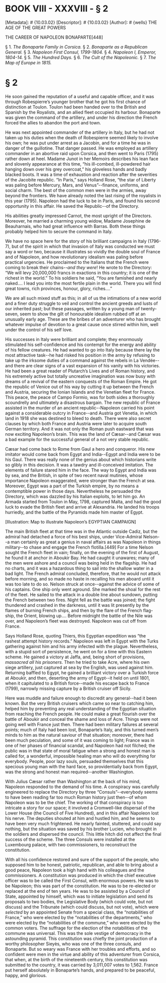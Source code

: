 # BOOK VIII - XXXVIII - § 2
[Metadata]: # {10.03.02}
[Descriptor]: # {10.03.02}
[Author]: # {wells}
THE AGE OF THE GREAT POWERS

THE CAREER OF NAPOLEON BONAPARTE[448]

§ 1. _The Bonaparte Family in Corsica._ § 2. _Bonaparte as a
Republican General._ § 3. _Napoleon First Consul, 1799-1804._ § 4.
_Napoleon I, Emperor, 1804-14._ § 5. _The Hundred Days._ § 6. _The      Cult of
the Napoleonic._ § 7. _The Map of Europe in 1815._

# § 2
He soon gained the reputation of a useful and capable officer, and it was
through Robespierre’s younger brother that he got his first chance of
distinction at Toulon. Toulon had been handed over to the British and Spanish
by the Royalists, and an allied fleet occupied its harbour. Bonaparte was given
the command of the artillery, and under his direction the French forced the
allies to abandon the port and town.

He was next appointed commander of the artillery in Italy, but he had not taken
up his duties when the death of Robespierre seemed likely to involve his own;
he was put under arrest as a Jacobin, and for a time he was in danger of the
guillotine. That danger passed. He was employed as artillery commander in an
abortive raid upon Corsica, and then went to Paris (1795) rather down at heel.
Madame Junot in her Memoirs describes his lean face and slovenly appearance at
this time, “his ill-combed, ill-powdered hair hanging down over his grey
overcoat,” his gloveless hands and badly blacked boots. It was a time of
exhaustion and reaction after the severities of the Jacobite republic. “In
Paris,” says Holland Rose, “the star of Liberty was paling before Mercury,
Mars, and Venus”--finance, uniforms, and social charm. The best of the common
men were in the armies, away beyond the frontiers. We have already noted the
last rising of the royalists in this year (1795). Napoleon had the luck to be
in Paris, and found his second opportunity in this affair. He saved the
Republic--of the Directory.

His abilities greatly impressed Carnot, the most upright of the Directors.
Moreover, he married a charming young widow, Madame Josephine de Beauharnais,
who had great influence with Barras. Both these things probably helped him to
secure the command in Italy.

We have no space here for the story of his brilliant campaigns in Italy
(1796-7), but of the spirit in which that invasion of Italy was conducted we
must say a word or two, because it illustrates so vividly the double soul of
France and of Napoleon, and how revolutionary idealism was paling before
practical urgencies. He proclaimed to the Italians that the French were coming
to break their chains--_and they were_! He wrote to the Directory: “We will
levy 20,000,000 francs in exactions in this country; it is one of the richest
in the world.” To his soldiers he said, “You are famished and nearly naked....
I lead you into the most fertile plain in the world. There you will find great
towns, rich provinces, honour, glory, riches....”

We are all such mixed stuff as this; in all of us the intimations of a new
world and a finer duty struggle to veil and control the ancient greeds and
lusts of our inherited past; but these passages, written by a young man of
twenty-seven, seem to show the gilt of honourable idealism rubbed off at an
unusually early age. These are the bribes of an adventurer who has brought
whatever impulse of devotion to a great cause once stirred within him, well
under the control of his self love.

His successes in Italy were brilliant and complete; they enormously stimulated
his self-confidence and his contempt for the energy and ability of his fellow
creatures. He had wanted to go into Italy because there lay the most attractive
task--he had risked his position in the army by refusing to take up the irksome
duties of a command against the rebels in La Vendée--and there are clear signs
of a vast expansion of his vanity with his victories. He had been a great
reader of Plutarch’s Lives and of Roman history, and his extremely active but
totally uncreative imagination was now busy with dreams of a revival of the
eastern conquests of the Roman Empire. He got the republic of Venice out of his
way by cutting it up between the French and Austria, securing the Ionian
Islands and the Venetian fleet for France. This peace, the peace of Campo
Formio, was for both sides a thoroughly scoundrelly and ultimately a disastrous
bargain. The new republic of France assisted in the murder of an ancient
republic--Napoleon carried his point against a considerable outcry in
France--and Austria got Venetia, in which land in 1918 she was destined to
bleed to death. There were also secret clauses by which both France and Austria
were later to acquire south German territory. And it was not only the Roman
push eastward that was now exciting Napoleon’s brain. This was the land of
Cæsar--and Cæsar was a bad example for the successful general of a not very
stable republic.

Cæsar had come back to Rome from Gaul a hero and conqueror. His new imitator
would come back from Egypt and India--Egypt and India were to be his Gaul.
There was really none of the genius about which historians write so glibly in
this decision. It was a tawdry and ill-conceived imitation. The elements of
failure stared him in the face. The way to Egypt and India was by sea, and the
British, in spite of two recent naval mutinies, whose importance Napoleon
exaggerated, were stronger than the French at sea. Moreover, Egypt was a part
of the Turkish empire, by no means a contemptible power in those days.
Nevertheless he persuaded the Directory, which was dazzled by his Italian
exploits, to let him go. An Armada started from Toulon in May, 1798, captured
Malta, and had the good luck to evade the British fleet and arrive at
Alexandria. He landed his troops hurriedly, and the battle of the Pyramids made
him master of Egypt.

[Illustration: Map to illustrate Napoleon’s EGYPTIAN CAMPAIGN]

The main British fleet at that time was in the Atlantic outside Cadiz, but the
admiral had detached a force of his best ships, under Vice-Admiral Nelson--a
man certainly as great a genius in naval affairs as was Napoleon in things
military--to chase and engage the French flotilla.[449] For a time Nelson
sought the French fleet in vain; finally, on the evening of the first of
August, he found it at anchor in Aboukir Bay. He had caught it unawares; many
of the men were ashore and a council was being held in the flagship. He had no
charts, and it was a hazardous thing to sail into the shallow water in a bad
light. The French admiral concluded, therefore, that he would not attack before
morning, and so made no haste in recalling his men aboard until it was too late
to do so. Nelson struck at once--against the advice of some of his captains.
One ship only went aground. She marked the shoal for the rest of the fleet. He
sailed to the attack in a double line about sundown, putting the French between
two fires. Night fell as the battle was joined; the fight thundered and crashed
in the darkness, until it was lit presently by the flames of burning French
ships, and then by the flare of the French flag-ship, the Orient, blowing
up.... Before midnight the battle of the Nile was over, and Napoleon’s fleet
was destroyed. Napoleon was cut off from France.

Says Holland Rose, quoting Thiers, this Egyptian expedition was “the rashest
attempt history records.” Napoleon was left in Egypt with the Turks gathering
against him and his army infected with the plague. Nevertheless, with a stupid
sort of persistence, he went on for a time with this Eastern scheme. He gained
a victory at Jaffa, and, being short of provisions, _massacred all his
prisoners_. Then he tried to take Acre, where his own siege artillery, just
captured at sea by the English, was used against him. Returning baffled to
Egypt, he gained a brilliant victory over a Turkish force at Aboukir, and then,
deserting the army of Egypt--it held on until 1801, when it capitulated to a
British force--made his escape back to France (1799), narrowly missing capture
by a British cruiser off Sicily.

Here was muddle and failure enough to discredit any general--had it been known.
But the very British cruisers which came so near to catching him, helped him by
preventing any real understanding of the Egyptian situation from reaching the
French people. He could make a great flourish over the battle of Aboukir and
conceal the shame and loss of Acre. Things were not going well with France just
then. There had been military failures at several points; much of Italy had
been lost, Bonaparte’s Italy, and this turned men’s minds to him as the natural
saviour of that situation; moreover, there had been much peculation, and some
of it was coming to light; France was in one of her phases of financial
scandal, and Napoleon had not filched; the public was in that state of moral
fatigue when a strong and honest man is called for, a wonderful, impossible
healing man who will do everything for everybody. People, poor lazy souls,
persuaded themselves that this specious young man with the hard face, so
providentially back from Egypt, was the strong and honest man required--another
Washington.

With Julius Cæsar rather than Washington at the back of his mind, Napoleon
responded to the demand of his time. A conspiracy was carefully engineered to
replace the Directory by three “Consuls”--everybody seems to have been reading
far too much Roman history just then--of whom Napoleon was to be the chief. The
working of that conspiracy is too intricate a story for our space; it involved
a Cromwell-like dispersal of the Lower House (the Council of Five Hundred), and
in this affair Napoleon lost his nerve. The deputies shouted at him and hustled
him, and he seems to have been very much frightened. He nearly fainted,
stuttered, and could say nothing, but the situation was saved by his brother
Lucien, who brought in the soldiers and dispersed the council. This little
hitch did not affect the final success of the scheme. The three Consuls were
installed at the Luxembourg palace, with two commissioners, to reconstruct the
constitution.

With all his confidence restored and sure of the support of the people, who
supposed him to be honest, patriotic, republican, and able to bring about a
good peace, Napoleon took a high hand with his colleagues and the
commissioners. A constitution was produced in which the chief executive officer
was to be called the First Consul, with enormous powers. He was to be Napoleon;
this was part of the constitution. He was to be re-elected or replaced at the
end of ten years. He was to be assisted by a Council of State, appointed by
himself, which was to initiate legislation and send its proposals to two
bodies, the Legislative Body (which could vote, but not discuss) and the
Tribunate (which could discuss, but not vote), which were _selected_ by an
appointed Senate from a special class, the “notabilities of France,” who were
elected by the “notabilities of the departments,” who were elected by the
“notabilities of the commune,” who were elected by the common voters. The
suffrage for the election of the notabilities of the commune was universal.
This was the sole vestige of democracy in the astounding pyramid. This
constitution was chiefly the joint production of a worthy philosopher Sieyès,
who was one of the three consuls, and Bonaparte. But so weary was France with
her troubles and efforts, and so confident were men in the virtue and ability
of this adventurer from Corsica, that when, at the birth of the nineteenth
century, this constitution was submitted to the country, it was carried by
3,011,007 votes to 1,562. France put herself absolutely in Bonaparte’s hands,
and prepared to be peaceful, happy, and glorious.

